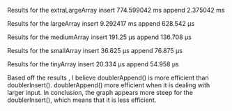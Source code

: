 Results for the extraLargeArray
insert 774.599042 ms
append 2.375042 ms

Results for the largeArray
insert 9.292417 ms
append 628.542 μs

Results for the mediumArray
insert 191.25 μs
append 136.708 μs

Results for the smallArray
insert 36.625 μs
append 76.875 μs

Results for the tinyArray
insert 20.334 μs
append 54.958 μs


Based off the results , I believe doublerAppend() is more efficient than doublerInsert().
doublerAppend() more efficient when it is dealing with larger input. In conclusion, the graph appears more steep for the doublerInsert(), which means that it is less efficient.

